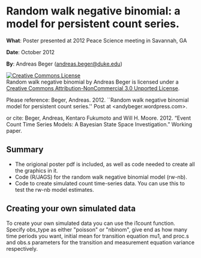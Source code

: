 Random walk negative binomial: a model for persistent count series.
===

**What**: Poster presented at 2012 Peace Science meeting in Savannah, GA

**Date**: October 2012

**By**: Andreas Beger ([andreas.beger@duke.edu](mailto:andreas.beger@duke.edu))

<a rel="license" href="http://creativecommons.org/licenses/by-nc/3.0/deed.en_US"><img alt="Creative Commons License" style="border-width:0" src="http://i.creativecommons.org/l/by-nc/3.0/88x31.png" /></a><br /><span xmlns:dct="http://purl.org/dc/terms/" property="dct:title">Random walk negative binomial</span> by <span xmlns:cc="http://creativecommons.org/ns#" property="cc:attributionName">Andreas Beger</span> is licensed under a <a rel="license" href="http://creativecommons.org/licenses/by-nc/3.0/deed.en_US">Creative Commons Attribution-NonCommercial 3.0 Unported License</a>.

Please reference:
Beger, Andreas. 2012. ``Random walk negative binomial model for persistent count series.'' Post at <andybeger.wordpress.com>.

or cite:
Beger, Andreas, Kentaro Fukumoto and Will H. Moore. 2012. “Event Count Time Series Models: A Bayesian State Space Investigation.” Working paper.

Summary
---

 * The origional poster pdf is included, as well as code needed to create all the graphics in it.
 * Code (R/JAGS) for the random walk negative binomial model (rw-nb).
 * Code to create simulated count time-series data. You can use this to test the rw-nb model estimates.

Creating your own simulated data
---

To create your own simulated data you can use the i1count function. Specify obs_type as either "poisson" or "nbinom", give end as how many time periods you want, initial mean for transition equation mu1, and proc.s and obs.s parameters for the transition and measurement equation variance respectively.